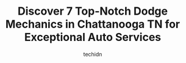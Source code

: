 ---
layout: ampstory
image: https://images.unsplash.com/photo-1515674447568-09bbb507b96c?ixlib=rb-4.0.3&ixid=MnwxMjA3fDB8MHxwaG90by1wYWdlfHx8fGVufDB8fHx8&auto=format&fit=crop&w=640&h=853&q=80
author: techidn
featured: false
description: Looking for reliable and skilled Dodge Mechanic in Chattanooga TN, USA? Your search ends here with the 7 best Dodge Mechanic in town. With their expertise and commitment to delivering except
title: Discover 7 Top-Notch Dodge Mechanics in Chattanooga TN for Exceptional Auto Services
cover:
   title: Discover 7 Top-Notch Dodge Mechanics in Chattanooga TN for Exceptional Auto Services
   subtitle: Rickpate
   background: https://images.unsplash.com/photo-1515674447568-09bbb507b96c?ixlib=rb-4.0.3&ixid=MnwxMjA3fDB8MHxwaG90by1wYWdlfHx8fGVufDB8fHx8&auto=format&fit=crop&w=640&h=853&q=80

pages: 
 - layout: thirds
   top: <h1>#1 Blackwell Automotive</h1>
   bottom: "<p>Ive been doing business with Blackwell for several years. Ive always been very pleased with their service. They always explain what they do and what my options are.</p>"
   background: https://www.knot35.com/toplist/wp-content/uploads/2023/06/best-dodge-mechanic-1-in-chattanooga-tn-1685833858.jpeg
   backgroundblur: true
 - layout: thirds
   top: <h1>#2 Crown Chrysler Dodge Jeep Ram Fiat Service</h1>
   bottom: "<p>2120 Chapman Rd, Chattanooga, TN 37421, United States</p>"
   background: https://www.knot35.com/toplist/wp-content/uploads/2023/06/best-dodge-mechanic-2-in-chattanooga-tn-1685833858.jpeg
   cta:
      link: https://www.knot35.com/toplist/discover-7-top-notch-dodge-mechanics-in-chattanooga-tn-for-exceptional-auto-services/
      text: Discover 7 Top-Notch Dodge Mechanics in Chattanooga TN for Exceptional Auto Services
 - layout: thirds
   top: <h1>#3 Maxi Auto Service Center- Broad Street</h1>
   bottom: "<p>3540 Broad St, Chattanooga, TN 37409, United States</p>"
   background: https://www.knot35.com/toplist/wp-content/uploads/2023/06/best-dodge-mechanic-3-in-chattanooga-tn-1685833859.jpeg
   cta:
      link: https://www.knot35.com/toplist/discover-7-top-notch-dodge-mechanics-in-chattanooga-tn-for-exceptional-auto-services/
      text: Discover 7 Top-Notch Dodge Mechanics in Chattanooga TN for Exceptional Auto Services
 - layout: thirds
   top: <h1>#4 Firestone Complete Auto Care</h1>
   bottom: "<p>1271 Market St, Chattanooga, TN 37402, United States</p>"
   background: https://images.unsplash.com/photo-1608411404720-c8f0417bcdba?ixlib=rb-4.0.3&ixid=MnwxMjA3fDB8MHxwaG90by1wYWdlfHx8fGVufDB8fHx8&auto=format&fit=crop&w=640&h=853&q=80
   cta:
      link: https://www.knot35.com/toplist/discover-7-top-notch-dodge-mechanics-in-chattanooga-tn-for-exceptional-auto-services/
      text: Discover 7 Top-Notch Dodge Mechanics in Chattanooga TN for Exceptional Auto Services
 - layout: thirds
   top: <h1>#5 State Line Auto Service</h1>
   bottom: "<p>1416 St Thomas St, Chattanooga, TN 37412, United States</p>"
   background: https://images.unsplash.com/photo-1488554378835-f7acf46e6c98?ixlib=rb-4.0.3&ixid=MnwxMjA3fDB8MHxwaG90by1wYWdlfHx8fGVufDB8fHx8&auto=format&fit=crop&w=640&h=853&q=80
   cta:
      link: https://www.knot35.com/toplist/discover-7-top-notch-dodge-mechanics-in-chattanooga-tn-for-exceptional-auto-services/
      text: Discover 7 Top-Notch Dodge Mechanics in Chattanooga TN for Exceptional Auto Services
 - layout: thirds
   top: <h1>#6 Quick Everetts Garage</h1>
   bottom: "<p>910 Creekside Rd A1, Chattanooga, TN 37406, United States</p>"
   background: https://images.unsplash.com/photo-1618005182384-a83a8bd57fbe?ixlib=rb-4.0.3&ixid=MnwxMjA3fDB8MHxwaG90by1wYWdlfHx8fGVufDB8fHx8&auto=format&fit=crop&w=640&h=853&q=80
   cta:
      link: https://www.knot35.com/toplist/discover-7-top-notch-dodge-mechanics-in-chattanooga-tn-for-exceptional-auto-services/
      text: Discover 7 Top-Notch Dodge Mechanics in Chattanooga TN for Exceptional Auto Services
 - layout: thirds
   top: <h1>#7 Gossetts Garage</h1>
   bottom: "<p>2907 Cummings Hwy, Chattanooga, TN 37419, United States</p>"
   background: https://images.unsplash.com/photo-1489694553447-4c9339da310d?ixlib=rb-4.0.3&ixid=MnwxMjA3fDB8MHxwaG90by1wYWdlfHx8fGVufDB8fHx8&auto=format&fit=crop&w=640&h=853&q=80
   cta:
      link: https://www.knot35.com/toplist/discover-7-top-notch-dodge-mechanics-in-chattanooga-tn-for-exceptional-auto-services/
      text: Discover 7 Top-Notch Dodge Mechanics in Chattanooga TN for Exceptional Auto Services
 - layout: thirds
   middle: Continue reading...
   background: https://images.unsplash.com/photo-1524169358666-79f22534bc6e?ixlib=rb-4.0.3&ixid=MnwxMjA3fDB8MHxwaG90by1wYWdlfHx8fGVufDB8fHx8&auto=format&fit=crop&w=640&h=853&q=80
   cta:
      link: https://www.knot35.com/toplist/discover-7-top-notch-dodge-mechanics-in-chattanooga-tn-for-exceptional-auto-services/
      text: Discover 7 Top-Notch Dodge Mechanics in Chattanooga TN for Exceptional Auto Services
      
---